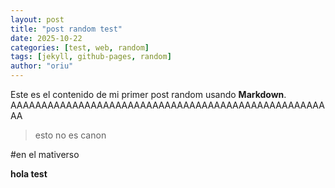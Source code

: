 ```yaml
---
layout: post
title: "post random test"
date: 2025-10-22
categories: [test, web, random]
tags: [jekyll, github-pages, random]
author: "oriu"
--- 
```


Este es el contenido de mi primer post random usando **Markdown**.
AAAAAAAAAAAAAAAAAAAAAAAAAAAAAAAAAAAAAAAAAAAAAAAAAAAAA

>esto no es canon

#en el mativerso

**hola test**

